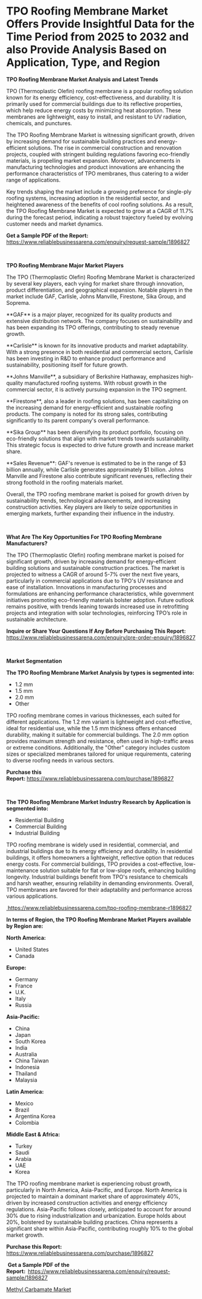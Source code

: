 <p><h1>TPO Roofing Membrane Market Offers Provide Insightful Data for the Time Period from 2025 to 2032 and also Provide Analysis Based on Application, Type, and Region</h1></p><p><strong>TPO Roofing Membrane Market Analysis and Latest Trends</strong></p>
<p><p>TPO (Thermoplastic Olefin) roofing membrane is a popular roofing solution known for its energy efficiency, cost-effectiveness, and durability. It is primarily used for commercial buildings due to its reflective properties, which help reduce energy costs by minimizing heat absorption. These membranes are lightweight, easy to install, and resistant to UV radiation, chemicals, and punctures.</p><p>The TPO Roofing Membrane Market is witnessing significant growth, driven by increasing demand for sustainable building practices and energy-efficient solutions. The rise in commercial construction and renovation projects, coupled with stringent building regulations favoring eco-friendly materials, is propelling market expansion. Moreover, advancements in manufacturing technologies and product innovations are enhancing the performance characteristics of TPO membranes, thus catering to a wider range of applications.</p><p>Key trends shaping the market include a growing preference for single-ply roofing systems, increasing adoption in the residential sector, and heightened awareness of the benefits of cool roofing solutions. As a result, the TPO Roofing Membrane Market is expected to grow at a CAGR of 11.7% during the forecast period, indicating a robust trajectory fueled by evolving customer needs and market dynamics.</p></p>
<p><strong>Get a Sample PDF of the Report:&nbsp;</strong> <a href="https://www.reliablebusinessarena.com/enquiry/request-sample/1896827?utm_campaign=2217&utm_medium=2&utm_source=Github&utm_content=ia&utm_term=02042025&utm_id=tpo-roofing-membrane">https://www.reliablebusinessarena.com/enquiry/request-sample/1896827</a></p>
<p>&nbsp;</p>
<p><strong>TPO Roofing Membrane Major Market Players</strong></p>
<p><p>The TPO (Thermoplastic Olefin) Roofing Membrane Market is characterized by several key players, each vying for market share through innovation, product differentiation, and geographical expansion. Notable players in the market include GAF, Carlisle, Johns Manville, Firestone, Sika Group, and Soprema.</p><p>**GAF** is a major player, recognized for its quality products and extensive distribution network. The company focuses on sustainability and has been expanding its TPO offerings, contributing to steady revenue growth. </p><p>**Carlisle** is known for its innovative products and market adaptability. With a strong presence in both residential and commercial sectors, Carlisle has been investing in R&D to enhance product performance and sustainability, positioning itself for future growth.</p><p>**Johns Manville**, a subsidiary of Berkshire Hathaway, emphasizes high-quality manufactured roofing systems. With robust growth in the commercial sector, it is actively pursuing expansion in the TPO segment.</p><p>**Firestone**, also a leader in roofing solutions, has been capitalizing on the increasing demand for energy-efficient and sustainable roofing products. The company is noted for its strong sales, contributing significantly to its parent company's overall performance.</p><p>**Sika Group** has been diversifying its product portfolio, focusing on eco-friendly solutions that align with market trends towards sustainability. This strategic focus is expected to drive future growth and increase market share.</p><p>**Sales Revenue**: GAF's revenue is estimated to be in the range of $3 billion annually, while Carlisle generates approximately $1 billion. Johns Manville and Firestone also contribute significant revenues, reflecting their strong foothold in the roofing materials market.</p><p>Overall, the TPO roofing membrane market is poised for growth driven by sustainability trends, technological advancements, and increasing construction activities. Key players are likely to seize opportunities in emerging markets, further expanding their influence in the industry.</p></p>
<p>&nbsp;</p>
<p><strong>What Are The Key Opportunities For TPO Roofing Membrane Manufacturers?</strong></p>
<p><p>The TPO (Thermoplastic Olefin) roofing membrane market is poised for significant growth, driven by increasing demand for energy-efficient building solutions and sustainable construction practices. The market is projected to witness a CAGR of around 5-7% over the next five years, particularly in commercial applications due to TPO's UV resistance and ease of installation. Innovations in manufacturing processes and formulations are enhancing performance characteristics, while government initiatives promoting eco-friendly materials bolster adoption. Future outlook remains positive, with trends leaning towards increased use in retrofitting projects and integration with solar technologies, reinforcing TPO’s role in sustainable architecture.</p></p>
<p><strong>Inquire or Share Your Questions If Any Before Purchasing This Report:</strong> <a href="https://www.reliablebusinessarena.com/enquiry/pre-order-enquiry/1896827?utm_campaign=2217&utm_medium=2&utm_source=Github&utm_content=ia&utm_term=02042025&utm_id=tpo-roofing-membrane">https://www.reliablebusinessarena.com/enquiry/pre-order-enquiry/1896827</a></p>
<p>&nbsp;</p>
<p><strong>Market Segmentation</strong></p>
<p><strong>The TPO Roofing Membrane Market Analysis by types is segmented into:</strong></p>
<p><ul><li>1.2 mm</li><li>1.5 mm</li><li>2.0 mm</li><li>Other</li></ul></p>
<p><p>TPO roofing membrane comes in various thicknesses, each suited for different applications. The 1.2 mm variant is lightweight and cost-effective, ideal for residential use, while the 1.5 mm thickness offers enhanced durability, making it suitable for commercial buildings. The 2.0 mm option provides maximum strength and resistance, often used in high-traffic areas or extreme conditions. Additionally, the "Other" category includes custom sizes or specialized membranes tailored for unique requirements, catering to diverse roofing needs in various sectors.</p></p>
<p><strong>Purchase this Report:&nbsp;</strong><a href="https://www.reliablebusinessarena.com/purchase/1896827?utm_campaign=2217&utm_medium=2&utm_source=Github&utm_content=ia&utm_term=02042025&utm_id=tpo-roofing-membrane">https://www.reliablebusinessarena.com/purchase/1896827</a></p>
<p>&nbsp;</p>
<p><strong>The TPO Roofing Membrane Market Industry Research by Application is segmented into:</strong></p>
<p><ul><li>Residential Building</li><li>Commercial Building</li><li>Industrial Building</li></ul></p>
<p><p>TPO roofing membrane is widely used in residential, commercial, and industrial buildings due to its energy efficiency and durability. In residential buildings, it offers homeowners a lightweight, reflective option that reduces energy costs. For commercial buildings, TPO provides a cost-effective, low-maintenance solution suitable for flat or low-slope roofs, enhancing building longevity. Industrial buildings benefit from TPO's resistance to chemicals and harsh weather, ensuring reliability in demanding environments. Overall, TPO membranes are favored for their adaptability and performance across various applications.</p></p>
<p><a href="https://www.reliablebusinessarena.com/tpo-roofing-membrane-r1896827?utm_campaign=2217&utm_medium=2&utm_source=Github&utm_content=ia&utm_term=02042025&utm_id=tpo-roofing-membrane">&nbsp;https://www.reliablebusinessarena.com/tpo-roofing-membrane-r1896827</a></p>
<p><strong>In terms of Region, the TPO Roofing Membrane Market Players available by Region are:</strong></p>
<p>
    <p> <strong> North America: </strong>
        <ul>
            <li>United States</li>
            <li>Canada</li>
        </ul>
        </p> 
    <p> <strong> Europe: </strong>
        <ul>
            <li>Germany</li>
            <li>France</li>
            <li>U.K.</li>
            <li>Italy</li>
            <li>Russia</li>
        </ul>
        </p> 
    <p> <strong> Asia-Pacific: </strong>
        <ul>
            <li>China</li>
            <li>Japan</li>
            <li>South Korea</li>
            <li>India</li>
            <li>Australia</li>
            <li>China Taiwan</li>
            <li>Indonesia</li>
            <li>Thailand</li>
            <li>Malaysia</li>
        </ul>
        </p> 
    <p> <strong> Latin America: </strong>
        <ul>
            <li>Mexico</li>
            <li>Brazil</li>
            <li>Argentina Korea</li>
            <li>Colombia</li>
        </ul>
        </p> 
    <p> <strong> Middle East & Africa: </strong>
        <ul>
            <li>Turkey</li>
            <li>Saudi</li>
            <li>Arabia</li>
            <li>UAE</li>
            <li>Korea</li>
        </ul>
    </p>
    </p>
<p><p>The TPO roofing membrane market is experiencing robust growth, particularly in North America, Asia-Pacific, and Europe. North America is projected to maintain a dominant market share of approximately 40%, driven by increased construction activities and energy efficiency regulations. Asia-Pacific follows closely, anticipated to account for around 30% due to rising industrialization and urbanization. Europe holds about 20%, bolstered by sustainable building practices. China represents a significant share within Asia-Pacific, contributing roughly 10% to the global market growth.</p></p>
<p><strong>Purchase this Report: </strong><a href="https://www.reliablebusinessarena.com/purchase/1896827?utm_campaign=2217&utm_medium=2&utm_source=Github&utm_content=ia&utm_term=02042025&utm_id=tpo-roofing-membrane">https://www.reliablebusinessarena.com/purchase/1896827</a></p>
<p>&nbsp;<strong>Get a Sample PDF of the Report:&nbsp;&nbsp;</strong><a href="https://www.reliablebusinessarena.com/enquiry/request-sample/1896827?utm_campaign=2217&utm_medium=2&utm_source=Github&utm_content=ia&utm_term=02042025&utm_id=tpo-roofing-membrane">https://www.reliablebusinessarena.com/enquiry/request-sample/1896827</a></p>
<p><strong></strong></p>
<p><p><a href="https://github.com/gukenneth26571/Market-Research-Report-List-1/blob/main/methyl-carbamate-market.md?utm_campaign=2217&utm_medium=2&utm_source=Github&utm_content=ia&utm_term=02042025&utm_id=tpo-roofing-membrane">Methyl Carbamate Market</a></p></p>